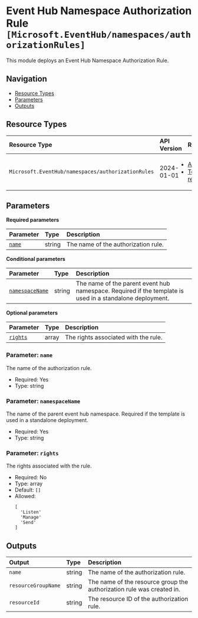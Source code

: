 # Event Hub Namespace Authorization Rule `[Microsoft.EventHub/namespaces/authorizationRules]`

This module deploys an Event Hub Namespace Authorization Rule.

## Navigation

- [Resource Types](#Resource-Types)
- [Parameters](#Parameters)
- [Outputs](#Outputs)

## Resource Types

| Resource Type | API Version | References |
| :-- | :-- | :-- |
| `Microsoft.EventHub/namespaces/authorizationRules` | 2024-01-01 | <ul style="padding-left: 0px;"><li>[AzAdvertizer](https://www.azadvertizer.net/azresourcetypes/microsoft.eventhub_namespaces_authorizationrules.html)</li><li>[Template reference](https://learn.microsoft.com/en-us/azure/templates/Microsoft.EventHub/2024-01-01/namespaces/authorizationRules)</li></ul> |

## Parameters

**Required parameters**

| Parameter | Type | Description |
| :-- | :-- | :-- |
| [`name`](#parameter-name) | string | The name of the authorization rule. |

**Conditional parameters**

| Parameter | Type | Description |
| :-- | :-- | :-- |
| [`namespaceName`](#parameter-namespacename) | string | The name of the parent event hub namespace. Required if the template is used in a standalone deployment. |

**Optional parameters**

| Parameter | Type | Description |
| :-- | :-- | :-- |
| [`rights`](#parameter-rights) | array | The rights associated with the rule. |

### Parameter: `name`

The name of the authorization rule.

- Required: Yes
- Type: string

### Parameter: `namespaceName`

The name of the parent event hub namespace. Required if the template is used in a standalone deployment.

- Required: Yes
- Type: string

### Parameter: `rights`

The rights associated with the rule.

- Required: No
- Type: array
- Default: `[]`
- Allowed:
  ```Bicep
  [
    'Listen'
    'Manage'
    'Send'
  ]
  ```

## Outputs

| Output | Type | Description |
| :-- | :-- | :-- |
| `name` | string | The name of the authorization rule. |
| `resourceGroupName` | string | The name of the resource group the authorization rule was created in. |
| `resourceId` | string | The resource ID of the authorization rule. |
